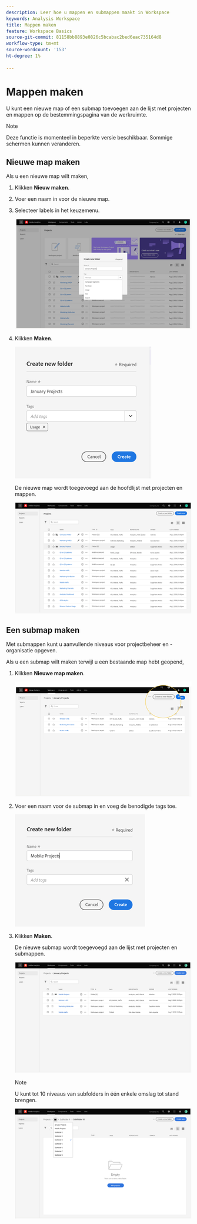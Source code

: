 ```yaml
---
description: Leer hoe u mappen en submappen maakt in Workspace
keywords: Analysis Workspace
title: Mappen maken
feature: Workspace Basics
source-git-commit: 81158bb8893e0826c5bcabac2bed6eac735164d8
workflow-type: tm+mt
source-wordcount: '153'
ht-degree: 1%

---
```



# Mappen maken

U kunt een nieuwe map of een submap toevoegen aan de lijst met projecten en mappen op de bestemmingspagina van de werkruimte.

>[!NOTE]
>
>Deze functie is momenteel in beperkte versie beschikbaar. Sommige schermen kunnen veranderen.

## Nieuwe map maken

Als u een nieuwe map wilt maken,

1. Klikken **Nieuw maken**.

1. Voer een naam in voor de nieuwe map.

1. Selecteer labels in het keuzemenu.

   ![](/help/analyze/analysis-workspace/build-workspace-project/assets/select-tags.png)

1. Klikken **Maken**.

   ![](/help/analyze/analysis-workspace/build-workspace-project/assets/create.png)

   De nieuwe map wordt toegevoegd aan de hoofdlijst met projecten en mappen.

   ![](/help/analyze/analysis-workspace/build-workspace-project/assets/create-new-listed.png)

## Een submap maken

Met submappen kunt u aanvullende niveaus voor projectbeheer en -organisatie opgeven.

Als u een submap wilt maken terwijl u een bestaande map hebt geopend,

1. Klikken **Nieuwe map maken**.

   ![](/help/analyze/analysis-workspace/build-workspace-project/assets/create-subfolder2.png)

1. Voer een naam voor de submap in en voeg de benodigde tags toe.

   ![](/help/analyze/analysis-workspace/build-workspace-project/assets/create-subfolder-name.png)

1. Klikken **Maken**.

   De nieuwe submap wordt toegevoegd aan de lijst met projecten en submappen.

   ![](/help/analyze/analysis-workspace/build-workspace-project/assets/create-subfolder-added.png)

   >[!NOTE]
   >
   >U kunt tot 10 niveaus van subfolders in één enkele omslag tot stand brengen.

   ![](/help/analyze/analysis-workspace/build-workspace-project/assets/create-subfolder-limit.png)

